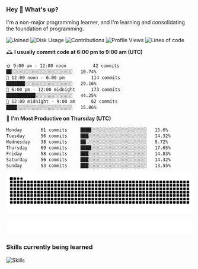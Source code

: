 ### Hey :wave: What's up?

I'm a non-major programming learner, and I'm learning and consolidating the foundation of programming.

<!--START_SECTION:waka-->
![Joined](http://img.shields.io/badge/Joined-7%20years%20ago-6D67E4?style=flat&labelColor=453C67)
![Disk Usage](http://img.shields.io/badge/Github%27s%20Storage-603.5%20MB-FD841F?style=flat&labelColor=E14D2A)
![Contributions](http://img.shields.io/badge/Contributions%20in%202023-574-7DCE13?style=flat&labelColor=2B7A0B)
![Profile Views](http://img.shields.io/badge/Profile%20Views-1-3AB4F2?style=flat&labelColor=0078AA)
![Lines of code](https://img.shields.io/badge/Lines%20of%20code-2%20Million%20Lines%20of%20code-FF8B8B?style=flat&labelColor=EB4747)

🕰️ **I usually commit code at 6:00 pm to 9:00 am (UTC)** 

```text
🌞 9:00 am - 12:00 noon          42 commits     ██░░░░░░░░░░░░░░░░░░░░░░░   10.74% 
🌆 12:00 noon - 6:00 pm          114 commits    ███████░░░░░░░░░░░░░░░░░░   29.16% 
🌃 6:00 pm - 12:00 midnight      173 commits    ███████████░░░░░░░░░░░░░░   44.25% 
🌙 12:00 midnight - 9:00 am      62 commits     ████░░░░░░░░░░░░░░░░░░░░░   15.86%
```
📅 **I'm Most Productive on Thursday (UTC)** 

```text
Monday       61 commits     ████░░░░░░░░░░░░░░░░░░░░░   15.6% 
Tuesday      56 commits     ███░░░░░░░░░░░░░░░░░░░░░░   14.32% 
Wednesday    38 commits     ██░░░░░░░░░░░░░░░░░░░░░░░   9.72% 
Thursday     69 commits     ████░░░░░░░░░░░░░░░░░░░░░   17.65% 
Friday       58 commits     ███░░░░░░░░░░░░░░░░░░░░░░   14.83% 
Saturday     56 commits     ███░░░░░░░░░░░░░░░░░░░░░░   14.32% 
Sunday       53 commits     ███░░░░░░░░░░░░░░░░░░░░░░   13.55%
```

<!--END_SECTION:waka-->

![Snake animation](https://raw.githubusercontent.com/dirname/dirname/output/snake.svg)

![metrics](github-metrics.svg)

### Skills currently being learned

![Skills](https://skillicons.dev/icons?i=linux,rust,go,solidity,typescript,bash,git,postgres,mysql,redis,mongo,docker,kubernetes,grafana,prometheus)
